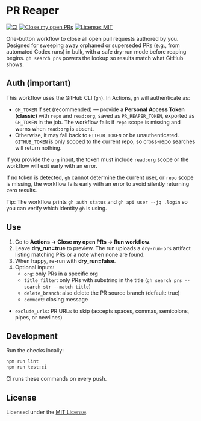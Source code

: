 # PR Reaper

[![CI][badge-ci]][actions-ci]
[![Close my open PRs][badge-close-prs]][actions-close-prs]
[![License: MIT][badge-license]][license]

One-button workflow to close all open pull requests authored by you. Designed for sweeping away
orphaned or superseded PRs (e.g., from automated Codex runs) in bulk, with a safe dry-run mode
before reaping begins. `gh search prs` powers the lookup so results match what GitHub shows.

## Auth (important)

This workflow uses the GitHub CLI (`gh`). In Actions, `gh` will authenticate as:

- `GH_TOKEN` if set (recommended) — provide a **Personal Access Token (classic)** with `repo` and
  `read:org`, saved as `PR_REAPER_TOKEN`, exported as `GH_TOKEN` in the job. The workflow fails if
  `repo` scope is missing and warns when `read:org` is absent.
- Otherwise, it may fall back to `GITHUB_TOKEN` or be unauthenticated. `GITHUB_TOKEN` is only scoped
  to the current repo, so cross-repo searches will return nothing.

If you provide the `org` input, the token must include `read:org` scope or the workflow will exit
early with an error.

If no token is detected, `gh` cannot determine the current user, or `repo` scope is missing, the
workflow fails early with an error to avoid silently returning zero results.

Tip: The workflow prints `gh auth status` and `gh api user --jq .login` so you can verify which
identity `gh` is using.

## Use
1. Go to **Actions → Close my open PRs → Run workflow**.
2. Leave **dry_run=true** to preview. The run uploads a `dry-run-prs`
   artifact listing matching PRs or a note when none are found.
3. When happy, re-run with **dry_run=false**.
4. Optional inputs:
   - `org`: only PRs in a specific org
   - `title_filter`: only PRs with substring in the title (`gh search prs --search str --match title`)
   - `delete_branch`: also delete the PR source branch (default: true)
   - `comment`: closing message
  - `exclude_urls`: PR URLs to skip (accepts spaces, commas, semicolons, pipes, or newlines)

## Development

Run the checks locally:

```bash
npm run lint
npm run test:ci
```

CI runs these commands on every push.

## License

Licensed under the [MIT License](LICENSE).

[badge-ci]: https://github.com/futuroptimist/pr-reaper/actions/workflows/ci.yml/badge.svg
[actions-ci]: https://github.com/futuroptimist/pr-reaper/actions/workflows/ci.yml
[badge-close-prs]: https://github.com/futuroptimist/pr-reaper/actions/workflows/close-my-open-prs.yml/badge.svg
[actions-close-prs]: https://github.com/futuroptimist/pr-reaper/actions/workflows/close-my-open-prs.yml
[badge-license]: https://img.shields.io/badge/license-MIT-blue.svg
[license]: #license

